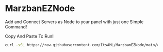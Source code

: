 # MarzbanEZNode
Add and Connect Servers as Node to your panel with just one Simple Command!

Copy And Paste To Run!
```bash
curl -sSL https://raw.githubusercontent.com/ItsAML/MarzbanEZNode/main/curlscript.py | python3 -
```

